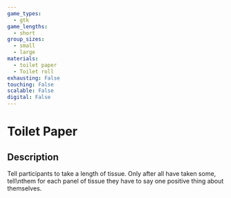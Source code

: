 ```yaml
---
game_types:
  - gtk
game_lengths:
  - short
group_sizes:
  - small
  - large
materials:
  - toilet paper
  - Toilet roll
exhausting: False
touching: False
scalable: False
digital: False
---
```

# Toilet Paper

## Description
Tell participants to take a length of tissue. Only after all have taken some, tell\nthem for each panel of tissue they have to say one positive thing about themselves.
